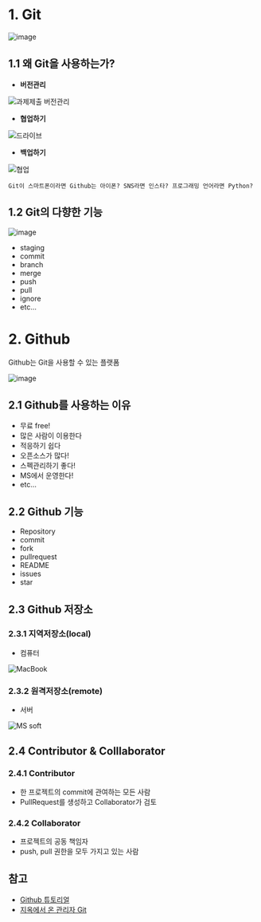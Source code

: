 # 1. Git
![image](https://user-images.githubusercontent.com/54783158/158600475-da5667a7-ce39-4697-adaf-611f6e1e2fdd.png)
## 1.1 왜 Git을 사용하는가?
- **버전관리**

![과제제출 버전관리](https://user-images.githubusercontent.com/54783158/158599198-0f888baf-5623-4eb4-a354-b110d0089a95.jpg)
- **협업하기**

![드라이브](https://user-images.githubusercontent.com/54783158/158599155-74431b92-9bfb-4824-a840-ac2e756e8395.png)
- **백업하기**

![협업](https://user-images.githubusercontent.com/54783158/158599182-4f0a8e9c-df92-4f61-86ae-41f09529203f.jpg)

```
Git이 스마트폰이라면 Github는 아이폰? SNS라면 인스타? 프로그래밍 언어라면 Python?
```

## 1.2 Git의 다향한 기능

![image](https://user-images.githubusercontent.com/54783158/158599140-6dd3b851-c84e-4954-8ac5-646d4d72cfed.png)
- staging
- commit
- branch
- merge
- push
- pull
- ignore
- etc...

# 2. Github
Github는 Git을 사용할 수 있는 플랫폼

![image](https://user-images.githubusercontent.com/54783158/158600632-ebbd8bf4-2444-4881-b449-22c74a6d3526.png)

## 2.1 Github를 사용하는 이유
- 무료 free!
- 많은 사람이 이용한다
- 적응하기 쉽다
- 오픈소스가 많다!
- 스펙관리하기 좋다!
- MS에서 운영한다!
- etc...

## 2.2 Github 기능
- Repository
- commit
- fork
- pullrequest
- README
- issues
- star

## 2.3 Github 저장소

### 2.3.1 지역저장소(local)
- 컴퓨터

![MacBook](https://user-images.githubusercontent.com/54783158/158600872-3542179f-b148-4531-99bc-06ead43d4a49.jpg)
### 2.3.2 원격저장소(remote)
- 서버

![MS soft](https://user-images.githubusercontent.com/54783158/158600980-c716d5aa-9fc8-4ee5-9bb5-1ecf1d93c984.jpg)

## 2.4 Contributor & Colllaborator

### 2.4.1 Contributor
- 한 프로젝트의 commit에 관여하는 모든 사람
- PullRequest를 생성하고 Collaborator가 검토

### 2.4.2 Collaborator
- 프로젝트의 공동 책임자
- push, pull 권한을 모두 가지고 있는 사람

## 참고
- [Github 튜토리얼](https://www.google.com/search?q=%EA%B9%83%ED%97%88%EB%B8%8C+%ED%8A%9C%ED%86%A0%EB%A6%AC%EC%96%BC&oq=%EA%B9%83%ED%97%88%EB%B8%8C+%ED%8A%9C%ED%86%A0%EB%A6%AC%EC%96%BC&aqs=chrome..69i57j69i61l3.4230j0j15&sourceid=chrome&ie=UTF-8)
- [지옥에서 온 관리자 Git](https://www.opentutorials.org/course/2708)

